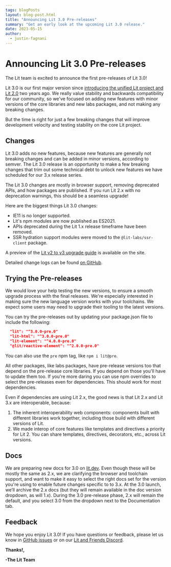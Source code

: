 ```yaml
---
tags: blogPosts
layout: blog-post.html
title: "Announcing Lit 3.0 Pre-releases"
summary: "Get an early look at the upcoming Lit 3.0 release."
date: 2023-05-15
author:
  - justin-fagnani
---
```


# Announcing Lit 3.0 Pre-releases

The Lit team is excited to announce the first pre-releases of Lit 3.0!

Lit 3.0 is our first major version since [introducing the unified Lit project and Lit 2.0](https://lit.dev/blog/2021-04-21-lit-2.0-meet-lit-all-over-again/) two years ago. We really value stability and backwards compatibility for our community, so we've focused on adding new features with minor versions of the core libraries and new labs packages, and not making any breaking changes.

But the time is right for just a few breaking changes that will improve development velocity and testing stability on the core Lit project.

## Changes

Lit 3.0 adds no new features, because new features are generally not breaking changes and can be added in minor versions, according to semver. The Lit 3.0 release is an opportunity to make a few breaking changes that trim out some technical debt to unlock new features we have scheduled for our 3.x release series.

The Lit 3.0 changes are mostly in browser support, removing deprecated APIs, and how packages are published. If you run Lit 2.x with no deprecation warnings, this should be a seamless upgrade!

Here are the biggest things Lit 3.0 changes:
- IE11 is no longer supported.
- Lit's npm modules are now published as ES2021.
- APIs deprecated during the Lit 1.x release timeframe have been removed.
- SSR hydration support modules were moved to the `@lit-labs/ssr-client` package.

A preview of the [Lit v2 to v3 upgrade guide](/docs/v3/releases/upgrade/) is available on the site.

Detailed change logs can be found [on GitHub](https://github.com/lit/lit/releases?q=%22-pre.0%22&expanded=true).

## Trying the Pre-releases

We would love your help testing the new versions, to ensure a smooth upgrade process with the final releases. We're especially interested in making sure the new language version works with your toolchains. We expect some users may need to upgrade their tooling to the latest versions.

You can try the pre-releases out by updating your package.json file to include the following:

```json
  "lit": "^3.0.0-pre.0"
  "lit-html": "^3.0.0-pre.0"
  "lit-element": "^4.0.0-pre.0"
  "@lit/reactive-element": "^2.0.0-pre.0"
```

You can also use the `pre` npm tag, like `npm i lit@pre`.

All other packages, like labs packages, have pre-release versions too that depend on the pre-release core libraries. If you depend on those you'll have to update them too. If you're more daring you can use npm overrides to select the pre-releases even for dependencies. This should work for most dependencies.

Even if dependencies are using Lit 2.x, the good news is that Lit 2.x and Lit 3.x are interoperable, because:
1. The inherent interoperability web components: components built with different libraries work together, including those build with different versions of Lit.
2. We made interop of core features like templates and directives a priority for Lit 2. You can share templates, directives, decorators, etc., across Lit versions.

## Docs

We are preparing new docs for 3.0 on [lit.dev](https://lit.dev). Even though these will be mostly the same as 2.x, we are clarifying the browser and toolchain support, and want to make it easy to select the right docs set for the version you're using to enable future changes specific to to 3.x. At the 3.0 launch, we’ll archive the 2.x docs (but they will remain available in the doc version dropdown, as will 1.x). During the 3.0 pre-release phase, 2.x will remain the default, and you select 3.0 from the dropdown next to the Documentation tab.

## Feedback

We hope you enjoy Lit 3.0! If you have questions or feedback, please let us know in [GitHub issues](https://github.com/lit/lit/issues) or on our [Lit and Friends Discord](https://lit.dev/discord/).

**Thanks!,**

**-The Lit Team**
